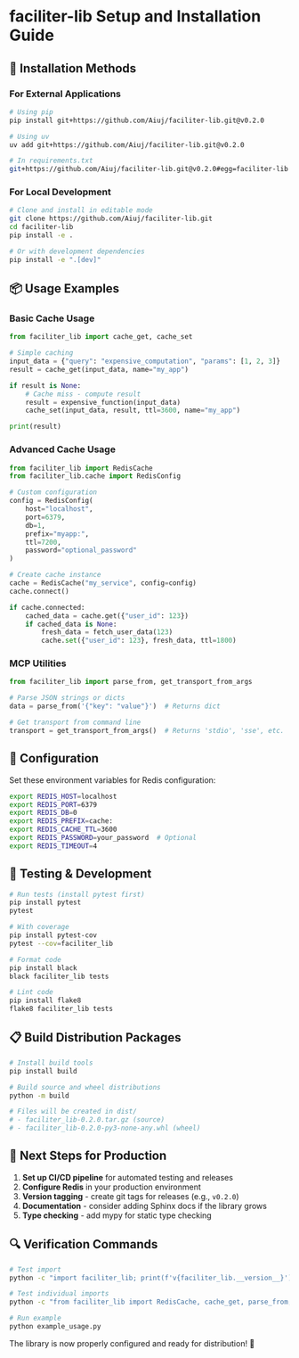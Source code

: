 # faciliter-lib Setup and Installation Guide

## 🚀 Installation Methods

### For External Applications

```bash
# Using pip
pip install git+https://github.com/Aiuj/faciliter-lib.git@v0.2.0

# Using uv  
uv add git+https://github.com/Aiuj/faciliter-lib.git@v0.2.0

# In requirements.txt
git+https://github.com/Aiuj/faciliter-lib.git@v0.2.0#egg=faciliter-lib
```

### For Local Development

```bash
# Clone and install in editable mode
git clone https://github.com/Aiuj/faciliter-lib.git
cd faciliter-lib
pip install -e .

# Or with development dependencies
pip install -e ".[dev]"
```

## 📦 Usage Examples

### Basic Cache Usage

```python
from faciliter_lib import cache_get, cache_set

# Simple caching
input_data = {"query": "expensive_computation", "params": [1, 2, 3]}
result = cache_get(input_data, name="my_app")

if result is None:
    # Cache miss - compute result
    result = expensive_function(input_data)
    cache_set(input_data, result, ttl=3600, name="my_app")

print(result)
```

### Advanced Cache Usage

```python
from faciliter_lib import RedisCache
from faciliter_lib.cache import RedisConfig

# Custom configuration
config = RedisConfig(
    host="localhost",
    port=6379,
    db=1,
    prefix="myapp:",
    ttl=7200,
    password="optional_password"
)

# Create cache instance
cache = RedisCache("my_service", config=config)
cache.connect()

if cache.connected:
    cached_data = cache.get({"user_id": 123})
    if cached_data is None:
        fresh_data = fetch_user_data(123)
        cache.set({"user_id": 123}, fresh_data, ttl=1800)
```

### MCP Utilities

```python
from faciliter_lib import parse_from, get_transport_from_args

# Parse JSON strings or dicts
data = parse_from('{"key": "value"}')  # Returns dict

# Get transport from command line
transport = get_transport_from_args()  # Returns 'stdio', 'sse', etc.
```

## 🔧 Configuration

Set these environment variables for Redis configuration:

```bash
export REDIS_HOST=localhost
export REDIS_PORT=6379
export REDIS_DB=0
export REDIS_PREFIX=cache:
export REDIS_CACHE_TTL=3600
export REDIS_PASSWORD=your_password  # Optional
export REDIS_TIMEOUT=4
```

## 🧪 Testing & Development

```bash
# Run tests (install pytest first)
pip install pytest
pytest

# With coverage
pip install pytest-cov
pytest --cov=faciliter_lib

# Format code
pip install black
black faciliter_lib tests

# Lint code  
pip install flake8
flake8 faciliter_lib tests
```

## 📋 Build Distribution Packages

```bash
# Install build tools
pip install build

# Build source and wheel distributions
python -m build

# Files will be created in dist/
# - faciliter_lib-0.2.0.tar.gz (source)
# - faciliter_lib-0.2.0-py3-none-any.whl (wheel)
```

## 🎯 Next Steps for Production

1. **Set up CI/CD pipeline** for automated testing and releases
2. **Configure Redis** in your production environment 
3. **Version tagging** - create git tags for releases (e.g., `v0.2.0`)
4. **Documentation** - consider adding Sphinx docs if the library grows
5. **Type checking** - add mypy for static type checking

## 🔍 Verification Commands

```bash
# Test import
python -c "import faciliter_lib; print(f'v{faciliter_lib.__version__}')"

# Test individual imports  
python -c "from faciliter_lib import RedisCache, cache_get, parse_from; print('OK')"

# Run example
python example_usage.py
```

The library is now properly configured and ready for distribution! 🎉
